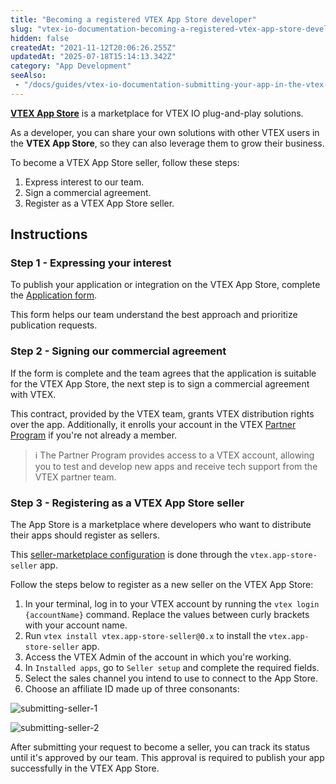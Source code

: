 ```yaml
---
title: "Becoming a registered VTEX App Store developer"
slug: "vtex-io-documentation-becoming-a-registered-vtex-app-store-developer"
hidden: false
createdAt: "2021-11-12T20:06:26.255Z"
updatedAt: "2025-07-18T15:14:13.342Z"
category: "App Development"
seeAlso:
 - "/docs/guides/vtex-io-documentation-submitting-your-app-in-the-vtex-app-store"
---
```


[**VTEX App Store**](https://apps.vtex.com/) is a marketplace for VTEX IO plug-and-play solutions.

As a developer, you can share your own solutions with other VTEX users in the **VTEX App Store**, so they can also leverage them to grow their business.

To become a VTEX App Store seller, follow these steps:

1. Express interest to our team.
2. Sign a commercial agreement.
3. Register as a VTEX App Store seller.

## Instructions

### Step 1 - Expressing your interest

To publish your application or integration on the VTEX App Store, complete the [Application form](https://vtex.com/us-en/partners/).

This form helps our team understand the best approach and prioritize publication requests.

### Step 2 - Signing our commercial agreement

If the form is complete and the team agrees that the application is suitable for the VTEX App Store, the next step is to sign a commercial agreement with VTEX.

This contract, provided by the VTEX team, grants VTEX distribution rights over the app. Additionally, it enrolls your account in the VTEX [Partner Program](https://vtex.com/en-us/partners/) if you're not already a member.

>ℹ️ The Partner Program provides access to a VTEX account, allowing you to test and develop new apps and receive tech support from the VTEX partner team.

### Step 3 - Registering as a VTEX App Store seller

The App Store is a marketplace where developers who want to distribute their apps should register as sellers.

This [seller-marketplace configuration](https://help.vtex.com/tutorial/configuring-the-marketplace-between-vtex-stores--tutorials_6520) is done through the `vtex.app-store-seller` app.

Follow the steps below to register as a new seller on the VTEX App Store:

1. In your terminal, log in to your VTEX account by running the `vtex login {accountName}` command. Replace the values between curly brackets with your account name.
2. Run `vtex install vtex.app-store-seller@0.x` to install the `vtex.app-store-seller` app.
3. Access the VTEX Admin of the account in which you're working.
4. In `Installed apps`, go to `Seller setup` and complete the required fields.
5. Select the sales channel you intend to use to connect to the App Store.
6. Choose an affiliate ID made up of three consonants:

![submitting-seller-1](https://cdn.jsdelivr.net/gh/vtexdocs/dev-portal-content@main/images/vtex-io-documentation-becoming-a-registered-vtex-app-store-developer-1.png)

![submitting-seller-2](https://cdn.jsdelivr.net/gh/vtexdocs/dev-portal-content@main/images/vtex-io-documentation-becoming-a-registered-vtex-app-store-developer-2.png)

After submitting your request to become a seller, you can track its status until it's approved by our team. This approval is required to publish your app successfully in the VTEX App Store.